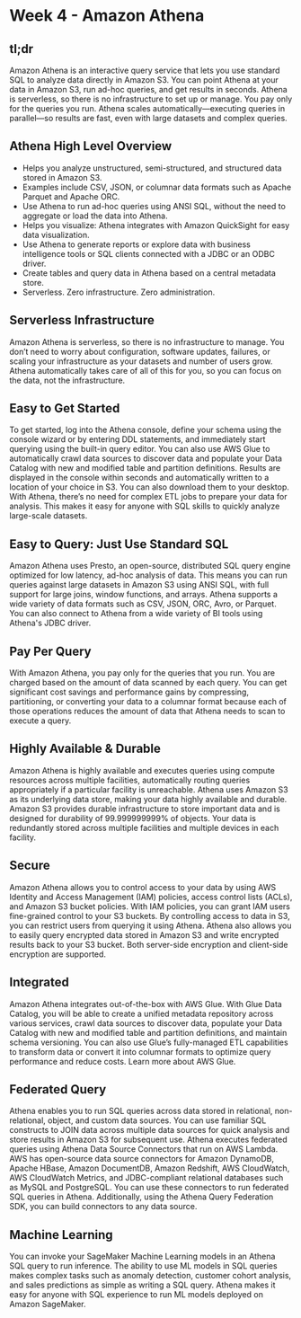 # Week 4 - Amazon Athena

## tl;dr

Amazon Athena is an interactive query service that lets you use standard SQL to analyze data directly in Amazon S3. You can point Athena at your data in Amazon S3, run ad-hoc queries, and get results in seconds. Athena is serverless, so there is no infrastructure to set up or manage. You pay only for the queries you run. Athena scales automatically—executing queries in parallel—so results are fast, even with large datasets and complex queries.

## Athena High Level Overview

- Helps you analyze unstructured, semi-structured, and structured data stored in Amazon S3.
- Examples include CSV, JSON, or columnar data formats such as Apache Parquet and Apache ORC.
- Use Athena to run ad-hoc queries using ANSI SQL, without the need to aggregate or load the data into Athena.
- Helps you visualize: Athena integrates with Amazon QuickSight for easy data visualization.
- Use Athena to generate reports or explore data with business intelligence tools or SQL clients connected with a JDBC or an ODBC driver.
- Create tables and query data in Athena based on a central metadata store.
- Serverless. Zero infrastructure. Zero administration.

## Serverless Infrastructure

Amazon Athena is serverless, so there is no infrastructure to manage. You don’t need to worry about configuration, software updates, failures, or scaling your infrastructure as your datasets and number of users grow. Athena automatically takes care of all of this for you, so you can focus on the data, not the infrastructure.

## Easy to Get Started

To get started, log into the Athena console, define your schema using the console wizard or by entering DDL statements, and immediately start querying using the built-in query editor. You can also use AWS Glue to automatically crawl data sources to discover data and populate your Data Catalog with new and modified table and partition definitions. Results are displayed in the console within seconds and automatically written to a location of your choice in S3. You can also download them to your desktop. With Athena, there’s no need for complex ETL jobs to prepare your data for analysis. This makes it easy for anyone with SQL skills to quickly analyze large-scale datasets.

## Easy to Query: Just Use Standard SQL

Amazon Athena uses Presto, an open-source, distributed SQL query engine optimized for low latency, ad-hoc analysis of data. This means you can run queries against large datasets in Amazon S3 using ANSI SQL, with full support for large joins, window functions, and arrays. Athena supports a wide variety of data formats such as CSV, JSON, ORC, Avro, or Parquet. You can also connect to Athena from a wide variety of BI tools using Athena's JDBC driver.

## Pay Per Query

With Amazon Athena, you pay only for the queries that you run. You are charged based on the amount of data scanned by each query. You can get significant cost savings and performance gains by compressing, partitioning, or converting your data to a columnar format because each of those operations reduces the amount of data that Athena needs to scan to execute a query.

## Highly Available & Durable

Amazon Athena is highly available and executes queries using compute resources across multiple facilities, automatically routing queries appropriately if a particular facility is unreachable. Athena uses Amazon S3 as its underlying data store, making your data highly available and durable. Amazon S3 provides durable infrastructure to store important data and is designed for durability of 99.999999999% of objects. Your data is redundantly stored across multiple facilities and multiple devices in each facility.

## Secure

Amazon Athena allows you to control access to your data by using AWS Identity and Access Management (IAM) policies, access control lists (ACLs), and Amazon S3 bucket policies. With IAM policies, you can grant IAM users fine-grained control to your S3 buckets. By controlling access to data in S3, you can restrict users from querying it using Athena. Athena also allows you to easily query encrypted data stored in Amazon S3 and write encrypted results back to your S3 bucket. Both server-side encryption and client-side encryption are supported.

## Integrated

Amazon Athena integrates out-of-the-box with AWS Glue. With Glue Data Catalog, you will be able to create a unified metadata repository across various services, crawl data sources to discover data, populate your Data Catalog with new and modified table and partition definitions, and maintain schema versioning. You can also use Glue’s fully-managed ETL capabilities to transform data or convert it into columnar formats to optimize query performance and reduce costs. Learn more about AWS Glue.

## Federated Query

Athena enables you to run SQL queries across data stored in relational, non-relational, object, and custom data sources. You can use familiar SQL constructs to JOIN data across multiple data sources for quick analysis and store results in Amazon S3 for subsequent use. Athena executes federated queries using Athena Data Source Connectors that run on AWS Lambda. AWS has open-source data source connectors for Amazon DynamoDB, Apache HBase, Amazon DocumentDB, Amazon Redshift, AWS CloudWatch, AWS CloudWatch Metrics, and JDBC-compliant relational databases such as MySQL and PostgreSQL. You can use these connectors to run federated SQL queries in Athena. Additionally, using the Athena Query Federation SDK, you can build connectors to any data source.

## Machine Learning

You can invoke your SageMaker Machine Learning models in an Athena SQL query to run inference. The ability to use ML models in SQL queries makes complex tasks such as anomaly detection, customer cohort analysis, and sales predictions as simple as writing a SQL query. Athena makes it easy for anyone with SQL experience to run ML models deployed on Amazon SageMaker.
